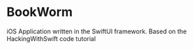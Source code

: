 # BookWorm
iOS Application written in the SwiftUI framework. Based on the HackingWithSwift code tutorial
